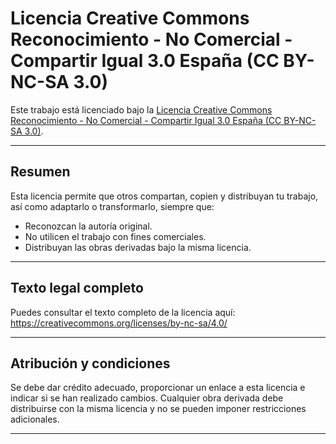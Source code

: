 # Licencia Creative Commons Reconocimiento - No Comercial - Compartir Igual 3.0 España (CC BY-NC-SA 3.0)

Este trabajo está licenciado bajo la [Licencia Creative Commons Reconocimiento - No Comercial - Compartir Igual 3.0 España (CC BY-NC-SA 3.0)](https://creativecommons.org/licenses/by-nc-sa/4.0/ ).

---

## Resumen

Esta licencia permite que otros compartan, copien y distribuyan tu trabajo, así como adaptarlo o transformarlo, siempre que:  

- Reconozcan la autoría original.  
- No utilicen el trabajo con fines comerciales.  
- Distribuyan las obras derivadas bajo la misma licencia.  

---

## Texto legal completo

Puedes consultar el texto completo de la licencia aquí:  
https://creativecommons.org/licenses/by-nc-sa/4.0/ 

---

## Atribución y condiciones

Se debe dar crédito adecuado, proporcionar un enlace a esta licencia e indicar si se han realizado cambios. Cualquier obra derivada debe distribuirse con la misma licencia y no se pueden imponer restricciones adicionales.

---

